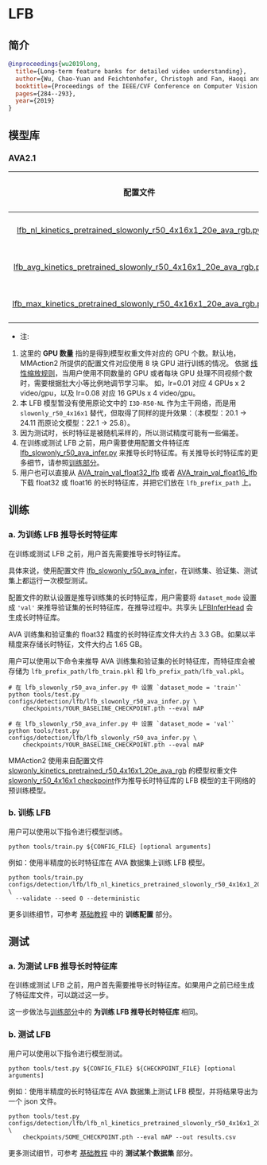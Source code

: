 # LFB

## 简介

<!-- [ALGORITHM] -->

```BibTeX
@inproceedings{wu2019long,
  title={Long-term feature banks for detailed video understanding},
  author={Wu, Chao-Yuan and Feichtenhofer, Christoph and Fan, Haoqi and He, Kaiming and Krahenbuhl, Philipp and Girshick, Ross},
  booktitle={Proceedings of the IEEE/CVF Conference on Computer Vision and Pattern Recognition},
  pages={284--293},
  year={2019}
}
```

## 模型库

### AVA2.1

| 配置文件 | 模态 |  预训练  | 主干网络  | 输入 | GPU 数量 | 分辨率 | 平均精度 | log | json | ckpt |
| :----------------------------------------------------------: | :------: | :----------: | :-------: | :---: | :--: | :------------: | :--: | :----------------------------------------------------------: | :----------------------------------------------------------: | :----------------------------------------------------------: |
| [lfb_nl_kinetics_pretrained_slowonly_r50_4x16x1_20e_ava_rgb.py](/configs/detection/lfb/lfb_nl_kinetics_pretrained_slowonly_r50_4x16x1_20e_ava_rgb.py) |   RGB    | Kinetics-400 | [slowonly_r50_4x16x1](/configs/detection/ava/slowonly_kinetics_pretrained_r50_4x16x1_20e_ava_rgb.py) | 4x16 | 8 | 短边 256 | 24.11 | [log](https://download.openmmlab.com/mmaction/detection/lfb/lfb_nl_kinetics_pretrained_slowonly_r50_4x16x1_20e_ava_rgb/20210224_125052.log) | [json](https://download.openmmlab.com/mmaction/detection/lfb/lfb_nl_kinetics_pretrained_slowonly_r50_4x16x1_20e_ava_rgb/20210224_125052.log.json) | [ckpt](https://download.openmmlab.com/mmaction/detection/lfb/lfb_nl_kinetics_pretrained_slowonly_r50_4x16x1_20e_ava_rgb/lfb_nl_kinetics_pretrained_slowonly_r50_4x16x1_20e_ava_rgb_20210224-2ae136d9.pth) |
| [lfb_avg_kinetics_pretrained_slowonly_r50_4x16x1_20e_ava_rgb.py](/configs/detection/lfb/lfb_avg_kinetics_pretrained_slowonly_r50_4x16x1_20e_ava_rgb.py) |   RGB    | Kinetics-400 | [slowonly_r50_4x16x1](/configs/detection/ava/slowonly_kinetics_pretrained_r50_4x16x1_20e_ava_rgb.py) | 4x16 | 8 | 短边 256 | 20.17 | [log](https://download.openmmlab.com/mmaction/detection/lfb/lfb_avg_kinetics_pretrained_slowonly_r50_4x16x1_20e_ava_rgb/20210301_124812.log) | [json](https://download.openmmlab.com/mmaction/detection/lfb/lfb_avg_kinetics_pretrained_slowonly_r50_4x16x1_20e_ava_rgb/20210301_124812.log.json) | [ckpt](https://download.openmmlab.com/mmaction/detection/lfb/lfb_avg_kinetics_pretrained_slowonly_r50_4x16x1_20e_ava_rgb/lfb_avg_kinetics_pretrained_slowonly_r50_4x16x1_20e_ava_rgb_20210301-19c330b7.pth) |
| [lfb_max_kinetics_pretrained_slowonly_r50_4x16x1_20e_ava_rgb.py](/configs/detection/lfb/lfb_max_kinetics_pretrained_slowonly_r50_4x16x1_20e_ava_rgb.py) |   RGB    | Kinetics-400 | [slowonly_r50_4x16x1](/configs/detection/ava/slowonly_kinetics_pretrained_r50_4x16x1_20e_ava_rgb.py) | 4x16 | 8 | 短边 256 | 22.15 | [log](https://download.openmmlab.com/mmaction/detection/lfb/lfb_max_kinetics_pretrained_slowonly_r50_4x16x1_20e_ava_rgb/20210301_124812.log) | [json](https://download.openmmlab.com/mmaction/detection/lfb/lfb_max_kinetics_pretrained_slowonly_r50_4x16x1_20e_ava_rgb/20210301_124812.log.json) | [ckpt](https://download.openmmlab.com/mmaction/detection/lfb/lfb_max_kinetics_pretrained_slowonly_r50_4x16x1_20e_ava_rgb/lfb_max_kinetics_pretrained_slowonly_r50_4x16x1_20e_ava_rgb_20210301-37efcd15.pth) |

- 注:

1. 这里的 **GPU 数量** 指的是得到模型权重文件对应的 GPU 个数。默认地，MMAction2 所提供的配置文件对应使用 8 块 GPU 进行训练的情况。
   依据 [线性缩放规则](https://arxiv.org/abs/1706.02677)，当用户使用不同数量的 GPU 或者每块 GPU 处理不同视频个数时，需要根据批大小等比例地调节学习率。
   如，lr=0.01 对应 4 GPUs x 2 video/gpu，以及 lr=0.08 对应 16 GPUs x 4 video/gpu。
2. 本 LFB 模型暂没有使用原论文中的 `I3D-R50-NL` 作为主干网络，而是用 `slowonly_r50_4x16x1` 替代，但取得了同样的提升效果：（本模型：20.1 -> 24.11 而原论文模型：22.1 -> 25.8）。
3. 因为测试时，长时特征是被随机采样的，所以测试精度可能有一些偏差。
4. 在训练或测试 LFB 之前，用户需要使用配置文件特征库 [lfb_slowonly_r50_ava_infer.py](/configs/detection/lfb/lfb_slowonly_r50_ava_infer.py) 来推导长时特征库。有关推导长时特征库的更多细节，请参照[训练部分](#训练)。
5. 用户也可以直接从 [AVA_train_val_float32_lfb](https://download.openmmlab.com/mmaction/detection/lfb/AVA_train_val_float32_lfb.rar) 或者 [AVA_train_val_float16_lfb](https://download.openmmlab.com/mmaction/detection/lfb/AVA_train_val_float16_lfb.rar) 下载 float32 或 float16 的长时特征库，并把它们放在 `lfb_prefix_path` 上。

## 训练

### a. 为训练 LFB 推导长时特征库

在训练或测试 LFB 之前，用户首先需要推导长时特征库。

具体来说，使用配置文件 [lfb_slowonly_r50_ava_infer](/configs/detection/lfb/lfb_slowonly_r50_ava_infer.py)，在训练集、验证集、测试集上都运行一次模型测试。

配置文件的默认设置是推导训练集的长时特征库，用户需要将 `dataset_mode` 设置成 `'val'` 来推导验证集的长时特征库，在推导过程中。共享头 [LFBInferHead](/mmaction/models/heads/lfb_infer_head.py) 会生成长时特征库。

AVA 训练集和验证集的 float32 精度的长时特征库文件大约占 3.3 GB。如果以半精度来存储长时特征，文件大约占 1.65 GB。

用户可以使用以下命令来推导 AVA 训练集和验证集的长时特征库，而特征库会被存储为 `lfb_prefix_path/lfb_train.pkl` 和 `lfb_prefix_path/lfb_val.pkl`。

```shell
# 在 lfb_slowonly_r50_ava_infer.py 中 设置 `dataset_mode = 'train'`
python tools/test.py configs/detection/lfb/lfb_slowonly_r50_ava_infer.py \
    checkpoints/YOUR_BASELINE_CHECKPOINT.pth --eval mAP

# 在 lfb_slowonly_r50_ava_infer.py 中 设置 `dataset_mode = 'val'`
python tools/test.py configs/detection/lfb/lfb_slowonly_r50_ava_infer.py \
    checkpoints/YOUR_BASELINE_CHECKPOINT.pth --eval mAP
```

MMAction2 使用来自配置文件 [slowonly_kinetics_pretrained_r50_4x16x1_20e_ava_rgb](/configs/detection/ava/slowonly_kinetics_pretrained_r50_4x16x1_20e_ava_rgb.py) 的模型权重文件 [slowonly_r50_4x16x1 checkpoint](https://download.openmmlab.com/mmaction/detection/ava/slowonly_kinetics_pretrained_r50_4x16x1_20e_ava_rgb/slowonly_kinetics_pretrained_r50_4x16x1_20e_ava_rgb_20201217-40061d5f.pth)作为推导长时特征库的 LFB 模型的主干网络的预训练模型。

### b. 训练 LFB

用户可以使用以下指令进行模型训练。

```shell
python tools/train.py ${CONFIG_FILE} [optional arguments]
```

例如：使用半精度的长时特征库在 AVA 数据集上训练 LFB 模型。

```shell
python tools/train.py configs/detection/lfb/lfb_nl_kinetics_pretrained_slowonly_r50_4x16x1_20e_ava_rgb.py \
  --validate --seed 0 --deterministic
```

更多训练细节，可参考 [基础教程](/docs_zh_CN/getting_started.md#训练配置) 中的 **训练配置** 部分。

## 测试

### a. 为测试 LFB 推导长时特征库

在训练或测试 LFB 之前，用户首先需要推导长时特征库。如果用户之前已经生成了特征库文件，可以跳过这一步。

这一步做法与[训练部分](#Train)中的 **为训练 LFB 推导长时特征库** 相同。

### b. 测试 LFB

用户可以使用以下指令进行模型测试。

```shell
python tools/test.py ${CONFIG_FILE} ${CHECKPOINT_FILE} [optional arguments]
```

例如：使用半精度的长时特征库在 AVA 数据集上测试 LFB 模型，并将结果导出为一个 json 文件。

```shell
python tools/test.py configs/detection/lfb/lfb_nl_kinetics_pretrained_slowonly_r50_4x16x1_20e_ava_rgb.py \
    checkpoints/SOME_CHECKPOINT.pth --eval mAP --out results.csv
```

更多测试细节，可参考 [基础教程](/docs_zh_CN/getting_started.md#测试某个数据集) 中的 **测试某个数据集** 部分。

